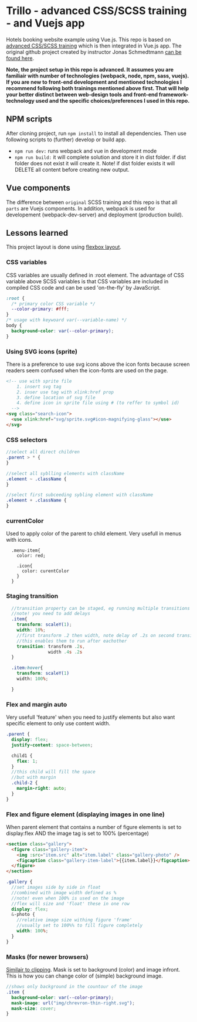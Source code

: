 # Trillo - advanced CSS/SCSS training - and Vuejs app

Hotels booking website example using Vue.js. This repo is based on [advanced CSS/SCSS training](https://www.udemy.com/advanced-css-and-sass/) which is then integrated in Vue.js app. The original github project created by instructor Jonas Schmedtmann [can be found here](https://github.com/jonasschmedtmann/advanced-css-course).

**Note, the project setup in this repo is advanced. It assumes you are familiair with number of technologies (webpack, node, npm, sass, vuejs). If you are new to front-end development and mentioned technologies I recommend following both trainings mentioned above first. That will help your better distinct between web-design tools and front-end framework-technology used and the specific choices/preferences I used in this repo.**

## NPM scripts

After cloning project, run `npm install` to install all dependencies. Then use following scripts to (further) develop or build app.

- `npm run dev:` runs webpack and vue in development mode
- `npm run build:` it will complete solution and store it in dist folder. if dist folder does not exist it will create it. Note! if dist folder exists it will DELETE all content before creating new output.

## Vue components

The difference between `original` SCSS training and this repo is that all `parts` are Vuejs components. In addition, webpack is used for developement (webpack-dev-server) and deployment (production build).

## Lessons learned

This project layout is done using [flexbox layout](https://css-tricks.com/snippets/css/a-guide-to-flexbox/).

### CSS variables

CSS variables are usually defined in :root element. The advantage of CSS variable above SCSS variables is that CSS variables are included in compiled CSS code and can be used 'on-the-fly' by JavaScript.

```css
:root {
  /* primary color CSS variable */
  --color-primary: #fff;
}
/* usage with keywoard var(--variable-name) */
body {
  background-color: var(--color-primary);
}
```

### Using SVG icons (sprite)

There is a preference to use svg icons above the icon fonts because screen readers seem confused when the icon-fonts are used on the page.

```html
<!-- use with sprite file
    1. insert svg tag 
    2. inser use tag with xlink:href prop
    3. define location of svg file
    4. define icon in sprite file using # (to reffer to symbol id)
  -->
<svg class="search-icon">
  <use xlink:href="svg/sprite.svg#icon-magnifying-glass"></use>
</svg>
```

### CSS selectors

```scss
//select all direct children
.parent > * {
}

//select all syblling elements with className
.element ~ .className {
}

//select first subceeding sybling element with className
.element + .className {
}
```

### currentColor

Used to apply color of the parent to child element. Very usefull in menus with icons.

```
  .menu-item{
    color: red;

    .icon{
      color: curentColor
    }
  }

```

### Staging transition

```scss
  //transition property can be staged, eg running multiple transitions after each other
  //note! you need to add delays
  .item{
    transform: scaleY(1);
    width: 10%;
    //first transform .2 then width, note delay of .2s on second transition
    //this enables them to run after eachother
    transition: transform .2s,
                width .4s .2s
  }

  .item:hover{
    transform: scaleY(1)
    width: 100%;

  }

```

### Flex and margin auto

Very usefull 'feature' when you need to justify elements but also want specific element to only use content width.

```scss
.parent {
  display: flex;
  justify-content: space-between;

  child1 {
    flex: 1;
  }
  //this child will fill the space
  //but with margin
  .child-2 {
    margin-right: auto;
  }
}
```

### Flex and figure element (displaying images in one line)

When parent element that contains a number of figure elements is set to display:flex AND the image tag is set to 100% (percentage)

```html
<section class="gallery">
  <figure class="gallery-item">
    <img :src="item.src" alt="item.label" class="gallery-photo" />
    <figcaption class="gallery-item-label">{{item.label}}</figcaption>
  </figure>
</section>
```

```scss
.gallery {
  //set images side by side in float
  //combined with image width defined as %
  //note! even when 100% is used on the image
  //flex will size and 'float' these in one row
  display: flex;
  &-photo {
    //relative image size withing figure 'frame'
    //usually set to 100%% to fill figure completely
    width: 100%;
  }
}
```

### Masks (for newer browsers)

[Similair to clipping](https://css-tricks.com/clipping-masking-css/). Mask is set to background (color) and image infront. This is how you can change color of (simple) background image.

```scss
//shows only background in the countour of the image
.item {
  background-color: var(--color-primary);
  mask-image: url("img/chrevron-thin-right.svg");
  mask-size: cover;
}
```
